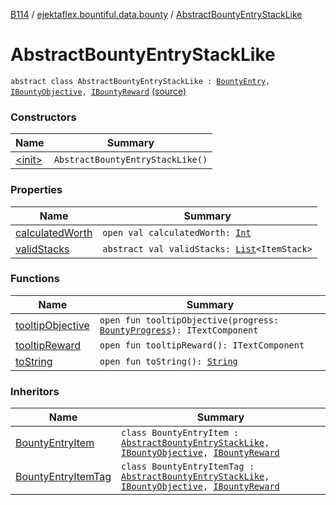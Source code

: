 [B114](../../index.md) / [ejektaflex.bountiful.data.bounty](../index.md) / [AbstractBountyEntryStackLike](./index.md)

# AbstractBountyEntryStackLike

`abstract class AbstractBountyEntryStackLike : `[`BountyEntry`](../-bounty-entry/index.md)`, `[`IBountyObjective`](../-i-bounty-objective/index.md)`, `[`IBountyReward`](../-i-bounty-reward/index.md) [(source)](https://github.com/ejektaflex/Bountiful/tree/develop/src/main/kotlin/ejektaflex/bountiful/data/bounty/AbstractBountyEntryStackLike.kt#L8)

### Constructors

| Name | Summary |
|---|---|
| [&lt;init&gt;](-init-.md) | `AbstractBountyEntryStackLike()` |

### Properties

| Name | Summary |
|---|---|
| [calculatedWorth](calculated-worth.md) | `open val calculatedWorth: `[`Int`](https://kotlinlang.org/api/latest/jvm/stdlib/kotlin/-int/index.html) |
| [validStacks](valid-stacks.md) | `abstract val validStacks: `[`List`](https://kotlinlang.org/api/latest/jvm/stdlib/kotlin.collections/-list/index.html)`<ItemStack>` |

### Functions

| Name | Summary |
|---|---|
| [tooltipObjective](tooltip-objective.md) | `open fun tooltipObjective(progress: `[`BountyProgress`](../-bounty-progress/index.md)`): ITextComponent` |
| [tooltipReward](tooltip-reward.md) | `open fun tooltipReward(): ITextComponent` |
| [toString](to-string.md) | `open fun toString(): `[`String`](https://kotlinlang.org/api/latest/jvm/stdlib/kotlin/-string/index.html) |

### Inheritors

| Name | Summary |
|---|---|
| [BountyEntryItem](../-bounty-entry-item/index.md) | `class BountyEntryItem : `[`AbstractBountyEntryStackLike`](./index.md)`, `[`IBountyObjective`](../-i-bounty-objective/index.md)`, `[`IBountyReward`](../-i-bounty-reward/index.md) |
| [BountyEntryItemTag](../-bounty-entry-item-tag/index.md) | `class BountyEntryItemTag : `[`AbstractBountyEntryStackLike`](./index.md)`, `[`IBountyObjective`](../-i-bounty-objective/index.md)`, `[`IBountyReward`](../-i-bounty-reward/index.md) |
